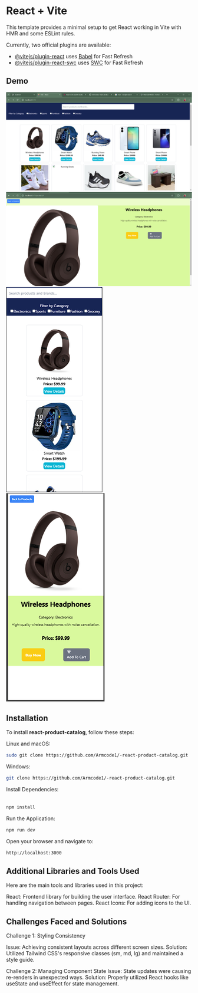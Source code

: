# React + Vite

This template provides a minimal setup to get React working in Vite with HMR and some ESLint rules.

Currently, two official plugins are available:

- [@vitejs/plugin-react](https://github.com/vitejs/vite-plugin-react/blob/main/packages/plugin-react/README.md) uses [Babel](https://babeljs.io/) for Fast Refresh
- [@vitejs/plugin-react-swc](https://github.com/vitejs/vite-plugin-react-swc) uses [SWC](https://swc.rs/) for Fast Refresh
## Demo

![Product-details](/public/list.png)
![Product-list](/public/product%20details.png)
![mobile-list](/public/mobilelist.png)
![mobile-details](/public/mobiledetails.png)


## Installation

To install **react-product-catalog**, follow these steps:

Linux and macOS:

```bash
sudo git clone https://github.com/Armcode1/-react-product-catalog.git
```

Windows:

```bash
git clone https://github.com/Armcode1/-react-product-catalog.git
```

Install Dependencies:
```bash

npm install
```
Run the Application:
```bash
npm run dev
```
Open your browser and navigate to:
```bash
http://localhost:3000
```

 ## Additional Libraries and Tools Used

Here are the main tools and libraries used in this project:

React: Frontend library for building the user interface.
React Router: For handling navigation between pages.
React Icons: For adding icons to the UI.

 ## Challenges Faced and Solutions

Challenge 1: Styling Consistency

Issue: Achieving consistent layouts across different screen sizes.
Solution: Utilized Tailwind CSS's responsive classes (sm, md, lg) and maintained a style guide.

Challenge 2: Managing Component State
Issue: State updates were causing re-renders in unexpected ways.
Solution: Properly utilized React hooks like useState and useEffect for state management.


